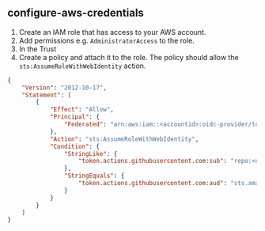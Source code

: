 ## configure-aws-credentials

1. Create an IAM role that has access to your AWS account.
2. Add permissions e.g. `AdministratorAccess` to the role.
3. In the Trust
2. Create a policy and attach it to the role. The policy should allow the `sts:AssumeRoleWithWebIdentity` action.
```json
{
    "Version": "2012-10-17",
    "Statement": [
        {
            "Effect": "Allow",
            "Principal": {
                "Federated": "arn:aws:iam::<accountid>:oidc-provider/token.actions.githubusercontent.com"
            },
            "Action": "sts:AssumeRoleWithWebIdentity",
            "Condition": {
                "StringLike": {
                    "token.actions.githubusercontent.com:sub": "repo:<user_name>/<repo>:*"
                },
                "StringEquals": {
                    "token.actions.githubusercontent.com:aud": "sts.amazonaws.com"
                }
            }
        }
    ]
}
```